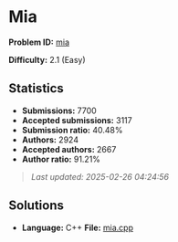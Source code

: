 # Mia

**Problem ID:** [mia](https://open.kattis.com/problems/mia)

**Difficulty:** 2.1 (Easy)

## Statistics

- **Submissions:** 7700
- **Accepted submissions:** 3117
- **Submission ratio:** 40.48%
- **Authors:** 2924
- **Accepted authors:** 2667
- **Author ratio:** 91.21%

> *Last updated: 2025-02-26 04:24:56*

## Solutions

- **Language:** C++
  **File:** [mia.cpp](./mia.cpp)
